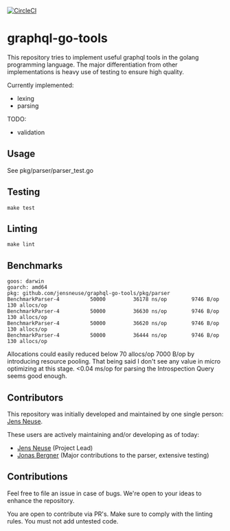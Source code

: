 [![CircleCI](https://circleci.com/gh/jensneuse/graphql-go-tools.svg?style=svg)](https://circleci.com/gh/jensneuse/graphql-go-tools)
# graphql-go-tools

This repository tries to implement useful graphql tools in the golang programming language.
The major differentiation from other implementations is heavy use of testing to ensure high quality.

Currently implemented:

- lexing
- parsing

TODO:

- validation

## Usage

See pkg/parser/parser_test.go

## Testing

`make test`

## Linting

`make lint`

## Benchmarks

```
goos: darwin
goarch: amd64
pkg: github.com/jensneuse/graphql-go-tools/pkg/parser
BenchmarkParser-4   	   50000	     36178 ns/op	    9746 B/op	     130 allocs/op
BenchmarkParser-4   	   50000	     36630 ns/op	    9746 B/op	     130 allocs/op
BenchmarkParser-4   	   50000	     36620 ns/op	    9746 B/op	     130 allocs/op
BenchmarkParser-4   	   50000	     36444 ns/op	    9746 B/op	     130 allocs/op
```

Allocations could easily reduced below 70 allocs/op 7000 B/op by introducing resource pooling.
That being said I don't see any value in micro optimizing at this stage. <0.04 ms/op for parsing the Introspection Query seems good enough.

## Contributors

This repository was initially developed and maintained by one single person:
[Jens Neuse][jens-neuse-github].

These users are actively maintaining and/or developing as of today:

- [Jens Neuse][jens-neuse-github] (Project Lead)
- [Jonas Bergner][jonas-bergner-github] (Major contributions to the parser, extensive testing)

[jens-neuse-github]: https://github.com/jensneuse
[jonas-bergner-github]: https://github.com/java-jonas

## Contributions

Feel free to file an issue in case of bugs.
We're open to your ideas to enhance the repository.

You are open to contribute via PR's.
Make sure to comply with the linting rules.
You must not add untested code.
